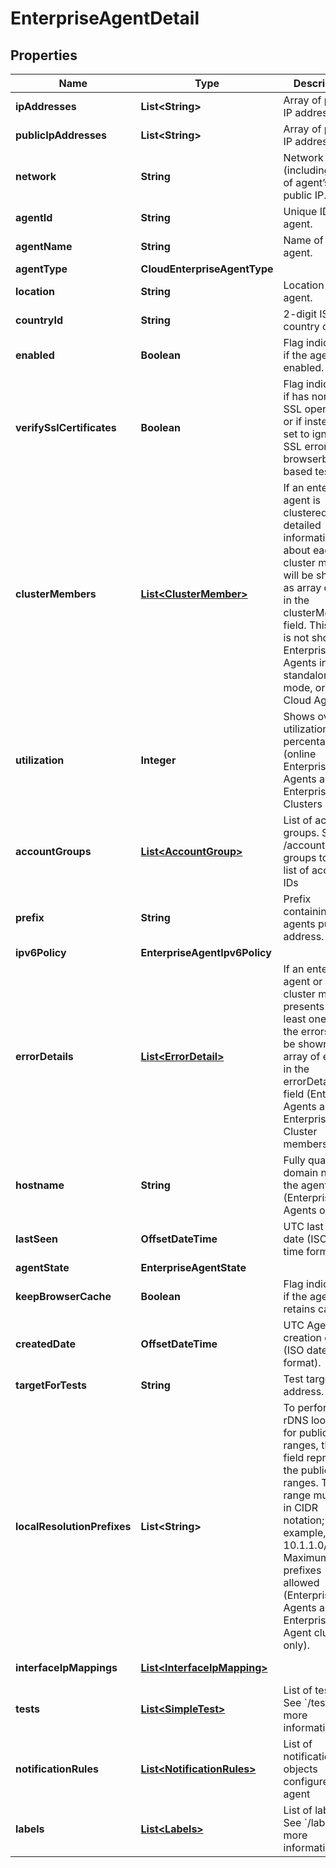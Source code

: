 

# EnterpriseAgentDetail


## Properties

| Name | Type | Description | Notes |
|------------ | ------------- | ------------- | -------------|
|**ipAddresses** | **List&lt;String&gt;** | Array of private IP addresses. |  [optional] [readonly] |
|**publicIpAddresses** | **List&lt;String&gt;** | Array of public IP addresses. |  [optional] [readonly] |
|**network** | **String** | Network (including ASN) of agent’s public IP. |  [optional] [readonly] |
|**agentId** | **String** | Unique ID of the agent. |  [optional] [readonly] |
|**agentName** | **String** | Name of the agent. |  [optional] |
|**agentType** | **CloudEnterpriseAgentType** |  |  [optional] |
|**location** | **String** | Location of the agent. |  [optional] [readonly] |
|**countryId** | **String** | 2-digit ISO country code |  [optional] [readonly] |
|**enabled** | **Boolean** | Flag indicating if the agent is enabled. |  [optional] |
|**verifySslCertificates** | **Boolean** | Flag indicating if has normal SSL operations or  if instead it&#39;s set to ignore SSL errors on browserbot-based tests. |  [optional] [readonly] |
|**clusterMembers** | [**List&lt;ClusterMember&gt;**](ClusterMember.md) | If an enterprise agent is clustered, detailed information about each cluster member will be shown as array entries in the clusterMembers field. This field is not shown for Enterprise Agents in standalone mode, or for Cloud Agents. |  [optional] [readonly] |
|**utilization** | **Integer** | Shows overall utilization percentage (online Enterprise Agents and Enterprise Clusters only). |  [optional] [readonly] |
|**accountGroups** | [**List&lt;AccountGroup&gt;**](AccountGroup.md) | List of account groups. See /accounts-groups to pull a list of account IDs |  [optional] |
|**prefix** | **String** | Prefix containing agents public IP address. |  [optional] [readonly] |
|**ipv6Policy** | **EnterpriseAgentIpv6Policy** |  |  [optional] |
|**errorDetails** | [**List&lt;ErrorDetail&gt;**](ErrorDetail.md) | If an enterprise agent or a cluster member presents at least one error, the errors will be shown as an array of entries in the errorDetails field (Enterprise Agents and Enterprise Cluster members only) |  [optional] [readonly] |
|**hostname** | **String** | Fully qualified domain name of the agent (Enterprise Agents only) |  [optional] [readonly] |
|**lastSeen** | **OffsetDateTime** | UTC last seen date (ISO date-time format). |  [optional] [readonly] |
|**agentState** | **EnterpriseAgentState** |  |  [optional] |
|**keepBrowserCache** | **Boolean** | Flag indicating if the agent retains cache. |  [optional] |
|**createdDate** | **OffsetDateTime** | UTC Agent creation date (ISO date-time format). |  [optional] [readonly] |
|**targetForTests** | **String** | Test target IP address. |  [optional] |
|**localResolutionPrefixes** | **List&lt;String&gt;** | To perform rDNS lookups for public IP ranges, this field represents the public IP ranges. The range must be in CIDR notation; for example, 10.1.1.0/24. Maximum of 5 prefixes allowed (Enterprise Agents and Enterprise Agent clusters only). |  [optional] |
|**interfaceIpMappings** | [**List&lt;InterfaceIpMapping&gt;**](InterfaceIpMapping.md) |  |  [optional] [readonly] |
|**tests** | [**List&lt;SimpleTest&gt;**](SimpleTest.md) | List of tests. See &#x60;/tests&#x60; for more information. |  [optional] |
|**notificationRules** | [**List&lt;NotificationRules&gt;**](NotificationRules.md) | List of notification rule objects configured on agent |  [optional] |
|**labels** | [**List&lt;Labels&gt;**](Labels.md) | List of labels. See &#x60;/labels&#x60; for more information. |  [optional] [readonly] |




